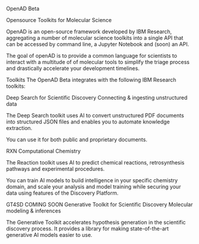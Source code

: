 OpenAD Beta

Opensource Toolkits for Molecular Science

OpenAD is an open-source framework developed by IBM Research, aggregating a number of molecular science toolkits into a single API that can be accessed by command line, a Jupyter Notebook and (soon) an API.

The goal of openAD is to provide a common language for scientists to interact with a multitude of of molecular tools to simplify the triage process and drastically accelerate your development timelines.

Toolkits
The OpenAD Beta integrates with the following IBM Research toolkits:

Deep Search for Scientific Discovery
Connecting & ingesting unstructured data

The Deep Search toolkit uses AI to convert unstructured PDF documents into structured JSON files and enables you to automate knowledge extraction.

You can use it for both public and proprietary documents.

RXN
Computational Chemistry

The Reaction toolkit uses AI to predict chemical reactions, retrosynthesis pathways and experimental procedures.

You can train AI models to build intelligence in your specific chemistry domain, and scale your analysis and model training while securing your data using features of the Discovery Platform.

GT4SD
COMING SOON
Generative Toolkit for Scientific Discovery
Molecular modeling & inferences

The Generative Toolkit accelerates hypothesis generation in the scientific discovery process. It provides a library for making state-of-the-art generative AI models easier to use.